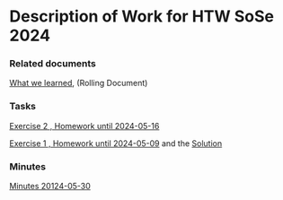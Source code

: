 
# Description of Work for HTW SoSe 2024 

### Related documents

[What we learned](./0000-Workprogram.md), (Rolling Document)

### Tasks 

[Exercise 2 , Homework until 2024-05-16](./2024-05-16-DoW.md)

[Exercise 1 , Homework until 2024-05-09](./2024-05-09-DoW.md) and the [Solution](./2024-05-09-DoW-solution.md)

### Minutes 

[Minutes 20124-05-30](./2024-05-30-DoW.md)
